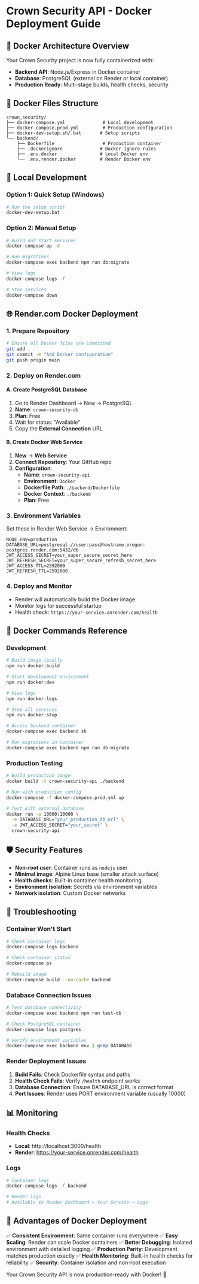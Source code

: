 # Crown Security API - Docker Deployment Guide

## 🐳 Docker Architecture Overview

Your Crown Security project is now fully containerized with:
- **Backend API**: Node.js/Express in Docker container
- **Database**: PostgreSQL (external on Render or local container)
- **Production Ready**: Multi-stage builds, health checks, security

## 📁 Docker Files Structure

```
crown_security/
├── docker-compose.yml              # Local development
├── docker-compose.prod.yml         # Production configuration
├── docker-dev-setup.sh/.bat       # Setup scripts
└── backend/
    ├── Dockerfile                  # Production container
    ├── .dockerignore              # Docker ignore rules
    ├── .env.docker                # Local Docker env
    └── .env.render.docker         # Render Docker env
```

## 🚀 Local Development

### Option 1: Quick Setup (Windows)
```bash
# Run the setup script
docker-dev-setup.bat
```

### Option 2: Manual Setup
```bash
# Build and start services
docker-compose up -d

# Run migrations
docker-compose exec backend npm run db:migrate

# View logs
docker-compose logs -f

# Stop services
docker-compose down
```

## 🌐 Render.com Docker Deployment

### 1. Prepare Repository
```bash
# Ensure all Docker files are committed
git add .
git commit -m "Add Docker configuration"
git push origin main
```

### 2. Deploy on Render.com

#### A. Create PostgreSQL Database
1. Go to Render Dashboard → New → PostgreSQL
2. **Name**: `crown-security-db`
3. **Plan**: Free
4. Wait for status: "Available"
5. Copy the **External Connection** URL

#### B. Create Docker Web Service
1. **New** → **Web Service**
2. **Connect Repository**: Your GitHub repo
3. **Configuration**:
   - **Name**: `crown-security-api`
   - **Environment**: `Docker`
   - **Dockerfile Path**: `./backend/Dockerfile`
   - **Docker Context**: `./backend`
   - **Plan**: Free

### 3. Environment Variables
Set these in Render Web Service → Environment:

```env
NODE_ENV=production
DATABASE_URL=postgresql://user:pass@hostname.oregon-postgres.render.com:5432/db
JWT_ACCESS_SECRET=your_super_secure_secret_here
JWT_REFRESH_SECRET=your_super_secure_refresh_secret_here
JWT_ACCESS_TTL=2592000
JWT_REFRESH_TTL=2592000
```

### 4. Deploy and Monitor
- Render will automatically build the Docker image
- Monitor logs for successful startup
- Health check: `https://your-service.onrender.com/health`

## 🔧 Docker Commands Reference

### Development
```bash
# Build image locally
npm run docker:build

# Start development environment
npm run docker:dev

# View logs
npm run docker:logs

# Stop all services
npm run docker:stop

# Access backend container
docker-compose exec backend sh

# Run migrations in container
docker-compose exec backend npm run db:migrate
```

### Production Testing
```bash
# Build production image
docker build -t crown-security-api ./backend

# Run with production config
docker-compose -f docker-compose.prod.yml up

# Test with external database
docker run -p 10000:10000 \
  -e DATABASE_URL="your_production_db_url" \
  -e JWT_ACCESS_SECRET="your_secret" \
  crown-security-api
```

## 🛡️ Security Features

- **Non-root user**: Container runs as `nodejs` user
- **Minimal image**: Alpine Linux base (smaller attack surface)
- **Health checks**: Built-in container health monitoring
- **Environment isolation**: Secrets via environment variables
- **Network isolation**: Custom Docker networks

## 🐛 Troubleshooting

### Container Won't Start
```bash
# Check container logs
docker-compose logs backend

# Check container status
docker-compose ps

# Rebuild image
docker-compose build --no-cache backend
```

### Database Connection Issues
```bash
# Test database connectivity
docker-compose exec backend npm run test-db

# Check PostgreSQL container
docker-compose logs postgres

# Verify environment variables
docker-compose exec backend env | grep DATABASE
```

### Render Deployment Issues
1. **Build Fails**: Check Dockerfile syntax and paths
2. **Health Check Fails**: Verify `/health` endpoint works
3. **Database Connection**: Ensure DATABASE_URL is correct format
4. **Port Issues**: Render uses PORT environment variable (usually 10000)

## 📊 Monitoring

### Health Checks
- **Local**: http://localhost:3000/health
- **Render**: https://your-service.onrender.com/health

### Logs
```bash
# Container logs
docker-compose logs -f backend

# Render logs
# Available in Render Dashboard → Your Service → Logs
```

## 🚀 Advantages of Docker Deployment

✅ **Consistent Environment**: Same container runs everywhere
✅ **Easy Scaling**: Render can scale Docker containers
✅ **Better Debugging**: Isolated environment with detailed logging
✅ **Production Parity**: Development matches production exactly
✅ **Health Monitoring**: Built-in health checks for reliability
✅ **Security**: Container isolation and non-root execution

Your Crown Security API is now production-ready with Docker! 🎉
